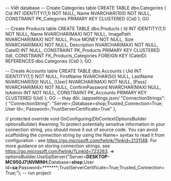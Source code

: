 -- Viết database
-- Create Categories table
CREATE TABLE dbo.Categories (
    Cid INT IDENTITY(1,1) NOT NULL,
    Name NVARCHAR(100) NOT NULL,
    CONSTRAINT PK_Categories PRIMARY KEY CLUSTERED (Cid)
);
GO

-- Create Products table
CREATE TABLE dbo.Products (
    Id INT IDENTITY(1,1) NOT NULL,
    Name NVARCHAR(MAX) NOT NULL,
    ImagePath NVARCHAR(MAX) NOT NULL,
    Price MONEY NOT NULL,
    Size NVARCHAR(MAX) NOT NULL,
    Description NVARCHAR(MAX) NOT NULL,
    CateID INT NULL,
    CONSTRAINT PK_Products PRIMARY KEY CLUSTERED (Id),
    CONSTRAINT FK_Products_Categories FOREIGN KEY (CateID) REFERENCES dbo.Categories (Cid)
);
GO

-- Create Accounts table
CREATE TABLE dbo.Accounts (
    Uid INT IDENTITY(1,1) NOT NULL,
    FirstName NVARCHAR(50) NULL,
    LastName NVARCHAR(50) NULL,
    [User] NVARCHAR(MAX) NOT NULL,
    [Pass] NVARCHAR(MAX) NOT NULL,
    ConfirmPassword NVARCHAR(MAX) NULL,
    IsAdmin INT NOT NULL,
    CONSTRAINT PK_Accounts PRIMARY KEY CLUSTERED (Uid)
);
GO
-- thay đổi:
/appsettings.json/
 "ConnectionStrings": {
   "ConnectionString": "Server=;Database=shop;Trusted_Connection=True; User Id=; Password=;TrustServerCertificate=True"
 },

 //
     protected override void OnConfiguring(DbContextOptionsBuilder optionsBuilder)
#warning To protect potentially sensitive information in your connection string, you should move it out of source code. You can avoid scaffolding the connection string by using the Name= syntax to read it from configuration - see https://go.microsoft.com/fwlink/?linkid=2131148. For more guidance on storing connection strings, see https://go.microsoft.com/fwlink/?LinkId=723263.
        => optionsBuilder.UseSqlServer("Server=**DESKTOP-MC950J7\\NVMINH**;Database=**shop**;User Id=**sa**;Password=*******;TrustServerCertificate=True;Trusted_Connection=True;");
-- run project
